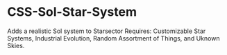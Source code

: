 # CSS-Sol-Star-System
Adds a realistic Sol system to Starsector
Requires: Customizable Star Systems, Industrial Evolution, Random Assortment of Things, and Uknown Skies.
